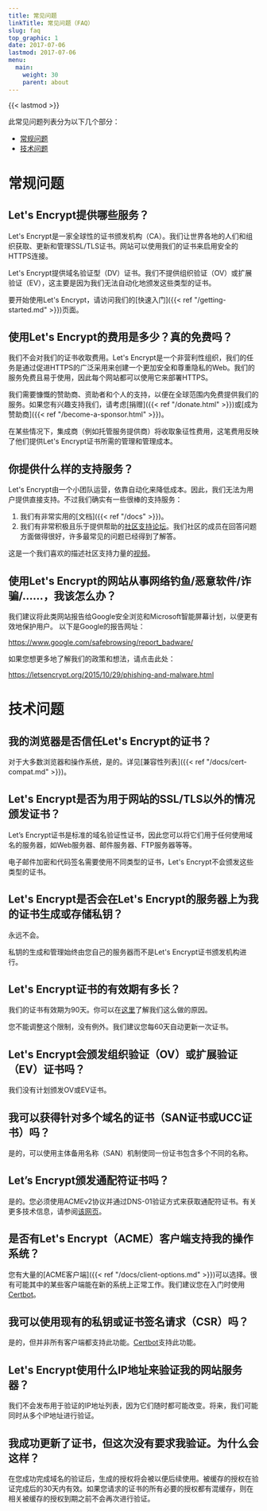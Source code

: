 ```yaml
---
title: 常见问题
linkTitle: 常见问题（FAQ）
slug: faq
top_graphic: 1
date: 2017-07-06
lastmod: 2017-07-06
menu:
  main:
    weight: 30
    parent: about
---
```


{{< lastmod >}}

此常见问题列表分为以下几个部分：

* [常规问题](#general)
* [技术问题](#technical)

# <a name="general">常规问题</a>

## Let's Encrypt提供哪些服务？

Let's Encrypt是一家全球性的证书颁发机构（CA）。我们让世界各地的人们和组织获取、更新和管理SSL/TLS证书。网站可以使用我们的证书来启用安全的HTTPS连接。

Let's Encrypt提供域名验证型（DV）证书。我们不提供组织验证（OV）或扩展验证（EV），这主要是因为我们无法自动化地颁发这些类型的证书。

要开始使用Let's Encrypt，请访问我们的[快速入门]({{< ref "/getting-started.md" >}})页面。

## 使用Let's Encrypt的费用是多少？真的免费吗？

我们不会对我们的证书收取费用。Let's Encrypt是一个非营利性组织，我们的任务是通过促进HTTPS的广泛采用来创建一个更加安全和尊重隐私的Web。我们的服务免费且易于使用，因此每个网站都可以使用它来部署HTTPS。

我们需要慷慨的赞助商、资助者和个人的支持，以便在全球范围内免费提供我们的服务。如果您有兴趣支持我们，请考虑[捐赠]({{< ref "/donate.html" >}})或[成为赞助商]({{< ref "/become-a-sponsor.html" >}})。

在某些情况下，集成商（例如托管服务提供商）将收取象征性费用，这笔费用反映了他们提供Let's Encrypt证书所需的管理和管理成本。

## 你提供什么样的支持服务？

Let's Encrypt由一个小团队运营，依靠自动化来降低成本。因此，我们无法为用户提供直接支持。不过我们确实有一些很棒的支持服务：

1. 我们有非常实用的[文档]({{< ref "/docs" >}})。
2. 我们有非常积极且乐于提供帮助的[社区支持论坛](https://community.letsencrypt.org/)。我们社区的成员在回答问题方面做得很好，许多最常见的问题已经得到了解答。

这是一个我们喜欢的描述社区支持力量的[视频](https://www.youtube.com/watch?v=Xe1TZaElTAs)。

## 使用Let's Encrypt的网站从事网络钓鱼/恶意软件/诈骗/……，我该怎么办？

我们建议将此类网站报告给Google安全浏览和Microsoft智能屏幕计划，以便更有效地保护用户。 以下是Google的报告网址：

https://www.google.com/safebrowsing/report_badware/

如果您想更多地了解我们的政策和想法，请点击此处：

https://letsencrypt.org/2015/10/29/phishing-and-malware.html

# <a name="technical">技术问题</a>

## 我的浏览器是否信任Let's Encrypt的证书？

对于大多数浏览器和操作系统，是的。详见[兼容性列表]({{< ref "/docs/cert-compat.md" >}})。

## Let's Encrypt是否为用于网站的SSL/TLS以外的情况颁发证书？

Let’s Encrypt证书是标准的域名验证性证书，因此您可以将它们用于任何使用域名的服务器，如Web服务器、邮件服务器、FTP服务器等等。

电子邮件加密和代码签名需要使用不同类型的证书，Let's Encrypt不会颁发这些类型的证书。

## Let's Encrypt是否会在Let's Encrypt的服务器上为我的证书生成或存储私钥？

永远不会。

私钥的生成和管理始终由您自己的服务器而不是Let's Encrypt证书颁发机构进行。

## Let's Encrypt证书的有效期有多长？

我们的证书有效期为90天。你可以在[这里](/2015/11/09/why-90-days.html)了解我们这么做的原因。

您不能调整这个限制，没有例外。我们建议您每60天自动更新一次证书。

## Let's Encrypt会颁发组织验证（OV）或扩展验证（EV）证书吗？

我们没有计划颁发OV或EV证书。

## 我可以获得针对多个域名的证书（SAN证书或UCC证书）吗？

是的，可以使用主体备用名称（SAN）机制使同一份证书包含多个不同的名称。

## Let’s Encrypt颁发通配符证书吗？

是的。您必须使用ACMEv2协议并通过DNS-01验证方式来获取通配符证书。有关更多技术信息，请参阅[该网页](https://community.letsencrypt.org/t/acme-v2-production-environment-wildcards/55578)。

## 是否有Let's Encrypt（ACME）客户端支持我的操作系统？

您有大量的[ACME客户端]({{< ref "/docs/client-options.md" >}})可以选择。很有可能其中的某些客户端能在新的系统上正常工作。我们建议您在入门时使用[Certbot](https://certbot.eff.org/)。

## 我可以使用现有的私钥或证书签名请求（CSR）吗？

是的，但并非所有客户端都支持此功能。[Certbot](https://certbot.eff.org/)支持此功能。

## Let's Encrypt使用什么IP地址来验证我的网站服务器？

我们不会发布用于验证的IP地址列表，因为它们随时都可能改变。将来，我们可能同时从多个IP地址进行验证。

## 我成功更新了证书，但这次没有要求我验证。为什么会这样？

在您成功完成域名的验证后，生成的授权将会被以便后续使用。被缓存的授权在验证完成后的30天内有效。如果您请求的证书的所有必要的授权都有混缓存，则在相关被缓存的授权到期之前不会再次进行验证。

